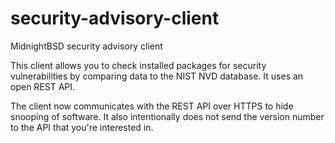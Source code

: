 # security-advisory-client
MidnightBSD security advisory client


This client allows you to check installed packages for security vulnerabilities by comparing data to the NIST NVD database. It uses an open REST API. 

The client now communicates with the REST API over HTTPS to hide snooping of software.  It also intentionally does not send the version number to the API that you're interested in.  
